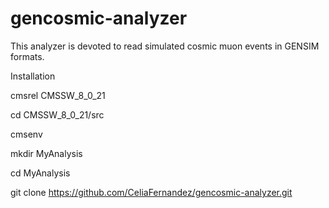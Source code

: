# gencosmic-analyzer

This analyzer is devoted to read simulated cosmic muon events in GENSIM formats.

Installation

cmsrel CMSSW_8_0_21

cd CMSSW_8_0_21/src

cmsenv

mkdir MyAnalysis

cd MyAnalysis

git clone https://github.com/CeliaFernandez/gencosmic-analyzer.git


